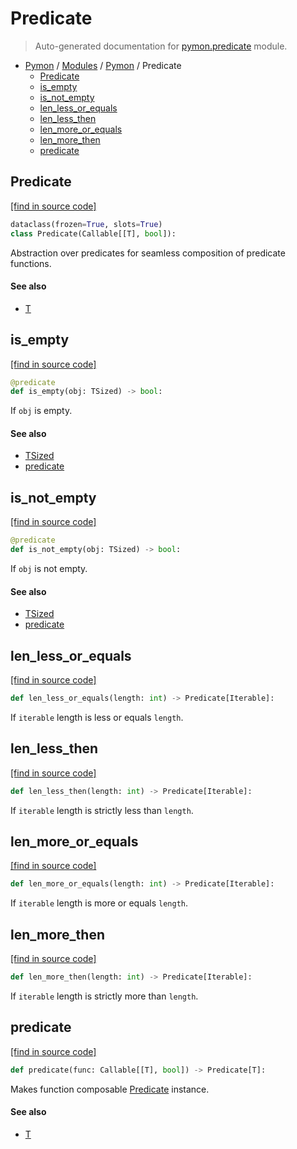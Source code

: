# Predicate

> Auto-generated documentation for [pymon.predicate](https://github.com/katunilya/pymon/blob/main/pymon/predicate.py) module.

- [Pymon](../README.md#-pymon) / [Modules](../MODULES.md#pymon-modules) / [Pymon](index.md#pymon) / Predicate
    - [Predicate](#predicate)
    - [is_empty](#is_empty)
    - [is_not_empty](#is_not_empty)
    - [len_less_or_equals](#len_less_or_equals)
    - [len_less_then](#len_less_then)
    - [len_more_or_equals](#len_more_or_equals)
    - [len_more_then](#len_more_then)
    - [predicate](#predicate)

## Predicate

[[find in source code]](https://github.com/katunilya/pymon/blob/main/pymon/predicate.py#L8)

```python
dataclass(frozen=True, slots=True)
class Predicate(Callable[[T], bool]):
```

Abstraction over predicates for seamless composition of predicate functions.

#### See also

- [T](#t)

## is_empty

[[find in source code]](https://github.com/katunilya/pymon/blob/main/pymon/predicate.py#L63)

```python
@predicate
def is_empty(obj: TSized) -> bool:
```

If `obj` is empty.

#### See also

- [TSized](#tsized)
- [predicate](#predicate)

## is_not_empty

[[find in source code]](https://github.com/katunilya/pymon/blob/main/pymon/predicate.py#L69)

```python
@predicate
def is_not_empty(obj: TSized) -> bool:
```

If `obj` is not empty.

#### See also

- [TSized](#tsized)
- [predicate](#predicate)

## len_less_or_equals

[[find in source code]](https://github.com/katunilya/pymon/blob/main/pymon/predicate.py#L50)

```python
def len_less_or_equals(length: int) -> Predicate[Iterable]:
```

If `iterable` length is less or equals `length`.

## len_less_then

[[find in source code]](https://github.com/katunilya/pymon/blob/main/pymon/predicate.py#L45)

```python
def len_less_then(length: int) -> Predicate[Iterable]:
```

If `iterable` length is strictly less than `length`.

## len_more_or_equals

[[find in source code]](https://github.com/katunilya/pymon/blob/main/pymon/predicate.py#L55)

```python
def len_more_or_equals(length: int) -> Predicate[Iterable]:
```

If `iterable` length is more or equals `length`.

## len_more_then

[[find in source code]](https://github.com/katunilya/pymon/blob/main/pymon/predicate.py#L40)

```python
def len_more_then(length: int) -> Predicate[Iterable]:
```

If `iterable` length is strictly more than `length`.

## predicate

[[find in source code]](https://github.com/katunilya/pymon/blob/main/pymon/predicate.py#L35)

```python
def predicate(func: Callable[[T], bool]) -> Predicate[T]:
```

Makes function composable [Predicate](#predicate) instance.

#### See also

- [T](#t)
